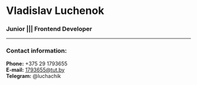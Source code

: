 # Vladislav Luchenok
### Junior ||| Frontend Developer

---

### Contact information:

**Phone:** +375 29 1793655<br>
**E-mail:** 1793655@tut.by<br>
**Telegram:** @luchachik<br>